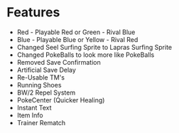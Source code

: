 # Features

- Red  - Playable Red or Green
	   - Rival Blue
- Blue - Playable Blue or Yellow
	   - Rival Red
- Changed Seel Surfing Sprite to Lapras Surfing Sprite
- Changed PokeBalls to look more like PokeBalls
- Removed Save Confirmation
- Artificial Save Delay
- Re-Usable TM's
- Running Shoes
- BW/2 Repel System
- PokeCenter (Quicker Healing)
- Instant Text
- Item Info
- Trainer Rematch